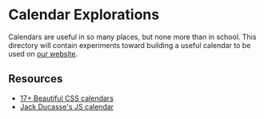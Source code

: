 # Calendar Explorations

Calendars are useful in so many places, but none more than in school. This
directory will contain experiments toward building a useful calendar to be
used on [our website](https://ict.gctaa.net/).


## Resources

* [17+ Beautiful CSS calendars](https://alvarotrigo.com/blog/css-calendar/)
* [Jack Ducasse's JS calendar](https://github.com/jackducasse/caleandar)
